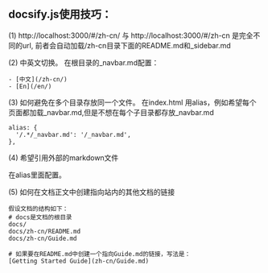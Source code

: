 ## docsify.js使用技巧：

(1) http://localhost:3000/#/zh-cn/ 与 http://localhost:3000/#/zh-cn 是完全不同的url, 前者会自动加载/zh-cn目录下面的README.md和_sidebar.md

(2) 中英文切换。
在根目录的_navbar.md配置：
```
- [中文](/zh-cn/)
- [En](/en/)
```

(3) 如何避免在多个目录存放同一个文件。
在index.html 用alias，例如希望每个页面都加载_navbar.md,但是不想在每个子目录都存放_navbar.md
```
alias: {
  '/.*/_navbar.md': '/_navbar.md',
},
```

(4) 希望引用外部的markdown文件

在alias里面配置。

(5) 如何在文档正文中创建指向站内的其他文档的链接

```
假设文档的结构如下：
# docs是文档的根目录
docs/
docs/zh-cn/README.md
docs/zh-cn/Guide.md

# 如果要在README.md中创建一个指向Guide.md的链接，写法是：
[Getting Started Guide](zh-cn/Guide.md)

```
